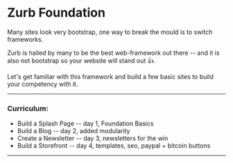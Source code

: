 Zurb Foundation 
================


Many sites look very bootstrap, one way to break the mould is to switch frameworks.


Zurb is hailed by many to be the best web-framework out there -- and it is also not bootstrap so your website 
will stand out :thumbsup:.


Let's get familiar with this framework and build a few basic sites to build your competency with it.


---

### Curriculum:

* Build a Splash Page -- day 1, Foundation Basics
* Build a Blog -- day 2, added modularity
* Create a Newsletter -- day 3, newsletters for the win
* Build a Storefront -- day 4, templates, seo, paypal + bitcoin buttons

---
